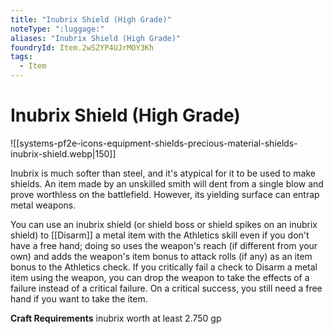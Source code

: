 ```yaml
---
title: "Inubrix Shield (High Grade)"
noteType: ":luggage:"
aliases: "Inubrix Shield (High Grade)"
foundryId: Item.2wSZYP4UJrMOY3Kh
tags:
  - Item
---
```


# Inubrix Shield (High Grade)
![[systems-pf2e-icons-equipment-shields-precious-material-shields-inubrix-shield.webp|150]]

Inubrix is much softer than steel, and it's atypical for it to be used to make shields. An item made by an unskilled smith will dent from a single blow and prove worthless on the battlefield. However, its yielding surface can entrap metal weapons.

You can use an inubrix shield (or shield boss or shield spikes on an inubrix shield) to [[Disarm]] a metal item with the Athletics skill even if you don't have a free hand; doing so uses the weapon's reach (if different from your own) and adds the weapon's item bonus to attack rolls (if any) as an item bonus to the Athletics check. If you critically fail a check to Disarm a metal item using the weapon, you can drop the weapon to take the effects of a failure instead of a critical failure. On a critical success, you still need a free hand if you want to take the item.

**Craft Requirements** inubrix worth at least 2.750 gp
